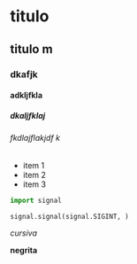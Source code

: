 # titulo 
## titulo m
### dkafjk
#### adkljfkla
##### dkaljfklaj
###### fkdlajflakjdf k


- item 1 
- item 2
- item 3 

```python
import signal 

signal.signal(signal.SIGINT, )


```

*cursiva*

**negrita**


